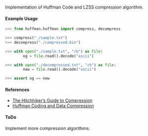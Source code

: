 
Implementation of Huffman Code and LZSS compression algorithm.

#### Example Usage
```python
>>> from huffman.huffman import compress, decompress

>>> compress("./sample.txt")
>>> decompress("./compressed.bin")

>>> with open("./sample.txt", "rb") as file:
        og = file.read().decode("ascii")

>>> with open("./decompressed.txt", "rb") as file:
        new = file.read().decode("ascii")

>>> assert og == new
```

#### References
*  [The Hitchhiker’s Guide to Compression](https://go-compression.github.io/)
* [Huffman Coding and Data Compression](https://web.stanford.edu/class/archive/cs/cs106b/cs106b.1214/handouts/290%20Huffman%20Coding.pdf)

#### ToDo
Implement more compression algorithms.
